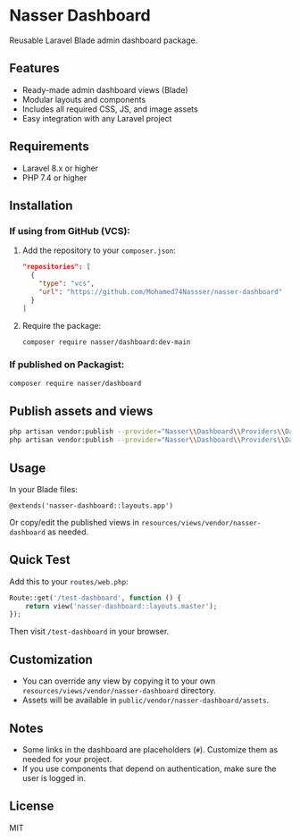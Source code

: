 # Nasser Dashboard

Reusable Laravel Blade admin dashboard package.

## Features
- Ready-made admin dashboard views (Blade)
- Modular layouts and components
- Includes all required CSS, JS, and image assets
- Easy integration with any Laravel project

## Requirements
- Laravel 8.x or higher
- PHP 7.4 or higher

## Installation

### If using from GitHub (VCS):

1. Add the repository to your `composer.json`:
   ```json
   "repositories": [
     {
       "type": "vcs",
       "url": "https://github.com/Mohamed74Nassser/nasser-dashboard"
     }
   ]
   ```
2. Require the package:
   ```bash
   composer require nasser/dashboard:dev-main
   ```

### If published on Packagist:

```bash
composer require nasser/dashboard
```

## Publish assets and views

```bash
php artisan vendor:publish --provider="Nasser\\Dashboard\\Providers\\DashboardServiceProvider" --tag=nasser-dashboard-assets
php artisan vendor:publish --provider="Nasser\\Dashboard\\Providers\\DashboardServiceProvider" --tag=nasser-dashboard-views
```

## Usage

In your Blade files:
```blade
@extends('nasser-dashboard::layouts.app')
```
Or copy/edit the published views in `resources/views/vendor/nasser-dashboard` as needed.

## Quick Test

Add this to your `routes/web.php`:
```php
Route::get('/test-dashboard', function () {
    return view('nasser-dashboard::layouts.master');
});
```
Then visit `/test-dashboard` in your browser.

## Customization
- You can override any view by copying it to your own `resources/views/vendor/nasser-dashboard` directory.
- Assets will be available in `public/vendor/nasser-dashboard/assets`.

## Notes
- Some links in the dashboard are placeholders (`#`). Customize them as needed for your project.
- If you use components that depend on authentication, make sure the user is logged in.

## License
MIT
